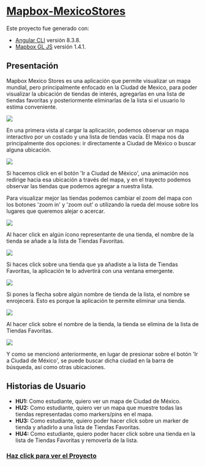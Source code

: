 # [Mapbox-MexicoStores](https://mapbox-mexico-stores.herokuapp.com/)

Este proyecto fue generado con:
- [Angular CLI](https://github.com/angular/angular-cli) versión 8.3.8.
- [Mapbox GL JS](https://docs.mapbox.com/mapbox-gl-js/overview/) versión 1.4.1.

## Presentación

Mapbox Mexico Stores es una aplicación que permite visualizar un mapa mundial, pero principalmente enfocado en la Ciudad de Mexico, para poder visualizar la ubicación de tiendas de interés, agregarlas en una lista de tiendas favoritas y posteriormente eliminarlas de la lista si el usuario lo estima conveniente.

<img src="https://res.cloudinary.com/dcloh6s2z/image/upload/v1572296786/Portafolio/mapboxMexicoStores/mexicoStores1_kcxxdh.png">

En una primera vista al cargar la aplicación, podemos observar un mapa interactivo por un costado y una lista de tiendas vacía. El mapa nos da principalmente dos opciones: ir directamente a Ciudad de México o buscar alguna ubicación.

<img src="https://res.cloudinary.com/dcloh6s2z/image/upload/v1572296784/Portafolio/mapboxMexicoStores/mexicoStores2_w1u1bv.png">

Si hacemos click en el botón 'Ir a Ciudad de México', una animación nos redirige hacia esa ubicación a través del mapa, y en el trayecto podemos observar las tiendas que podemos agregar a nuestra lista.

Para visualizar mejor las tiendas podemos cambiar el zoom del mapa con los botones 'zoom in' y 'zoom out' o utilizando la rueda del mouse sobre los lugares que queremos alejar o acercar.

<img src="https://res.cloudinary.com/dcloh6s2z/image/upload/v1572296785/Portafolio/mapboxMexicoStores/mexicoStores3_kcxun9.png">

Al hacer click en algún ícono representante de una tienda, el nombre de la tienda se añade a la lista de Tiendas Favoritas.

<img src="https://res.cloudinary.com/dcloh6s2z/image/upload/v1572296780/Portafolio/mapboxMexicoStores/mexicoStores4_uczvtr.png">

Si haces click sobre una tienda que ya añadiste a la lista de Tiendas Favoritas, la aplicación te lo advertirá con una ventana emergente.

<img src="https://res.cloudinary.com/dcloh6s2z/image/upload/v1572296782/Portafolio/mapboxMexicoStores/mexicoStores5_ychwc2.png">

Si pones la flecha sobre algún nombre de tienda de la lista, el nombre se enrojecerá. Esto es porque la aplicación te permite eliminar una tienda.

<img src="https://res.cloudinary.com/dcloh6s2z/image/upload/v1572296785/Portafolio/mapboxMexicoStores/mexicoStores6_ndsie9.png">

Al hacer click sobre el nombre de la tienda, la tienda se elimina de la lista de Tiendas Favoritas.

<img src="https://res.cloudinary.com/dcloh6s2z/image/upload/v1572296778/Portafolio/mapboxMexicoStores/mexicoStores7_wk1u5o.png">

Y como se mencionó anteriormente, en lugar de presionar sobre el botón 'Ir a Ciudad de México', se puede buscar dicha ciudad en la barra de búsqueda, así como otras ubicaciones.

## Historias de Usuario

- **HU1:** Como estudiante, quiero ver un mapa de Ciudad de México.
- **HU2:** Como estudiante, quiero ver un mapa que muestre todas las tiendas representadas como markers/pins en el mapa.
- **HU3:** Como estudiante, quiero poder hacer click sobre un marker de tienda y añadirlo a una lista de Tiendas Favoritas.
- **HU4:** Como estudiante, quiero poder hacer click sobre una tienda en la lista de Tiendas Favoritas y removerla de la lista.

### [Haz click para ver el Proyecto](https://mapbox-mexico-stores.herokuapp.com/)
